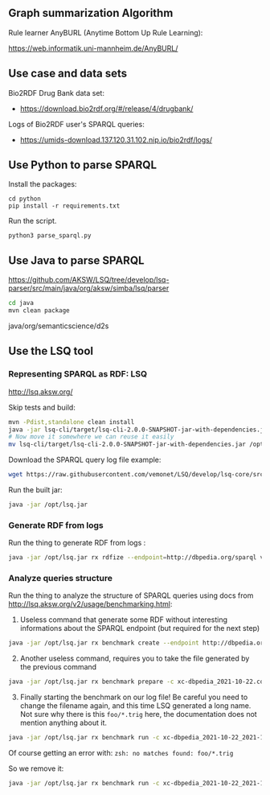 
## Graph summarization Algorithm

Rule learner AnyBURL (Anytime Bottom Up Rule Learning):

https://web.informatik.uni-mannheim.de/AnyBURL/

## Use case and data sets

Bio2RDF Drug Bank data set:

* https://download.bio2rdf.org/#/release/4/drugbank/

Logs of Bio2RDF user's SPARQL queries: 

* https://umids-download.137.120.31.102.nip.io/bio2rdf/logs/

## Use Python to parse SPARQL

Install the packages:

```
cd python
pip install -r requirements.txt
```

Run the script.

```
python3 parse_sparql.py 
```


## Use Java to parse SPARQL

https://github.com/AKSW/LSQ/tree/develop/lsq-parser/src/main/java/org/aksw/simba/lsq/parser

```bash
cd java
mvn clean package

```

java/org/semanticscience/d2s

## Use the LSQ tool

### Representing SPARQL as RDF: LSQ 

http://lsq.aksw.org/

Skip tests and build:

```bash
mvn -Pdist,standalone clean install
java -jar lsq-cli/target/lsq-cli-2.0.0-SNAPSHOT-jar-with-dependencies.jar
# Now move it somewhere we can reuse it easily
mv lsq-cli/target/lsq-cli-2.0.0-SNAPSHOT-jar-with-dependencies.jar /opt/lsq.jar
```

Download the SPARQL query log file example:

```bash
wget https://raw.githubusercontent.com/vemonet/LSQ/develop/lsq-core/src/test/resources/logs/virtuoso.dbpedia.log
```

Run the built jar:

```bash
java -jar /opt/lsq.jar
```


### Generate RDF from logs

Run the thing to generate RDF from logs :

```bash
java -jar /opt/lsq.jar rx rdfize --endpoint=http://dbpedia.org/sparql virtuoso.dbpedia.log 
```


### Analyze queries structure

Run the thing to analyze the structure of SPARQL queries using docs from http://lsq.aksw.org/v2/usage/benchmarking.html:

1. Useless command that generate some RDF without interesting informations about the SPARQL endpoint (but required for the next step)

```bash
java -jar /opt/lsq.jar rx benchmark create --endpoint http://dbpedia.org/sparql --dataset dbpedia
```

2. Another useless command, requires you to take the file generated by the previous command

```bash
java -jar /opt/lsq.jar rx benchmark prepare -c xc-dbpedia_2021-10-22.conf.ttl
```

3. Finally starting the benchmark on our log file! Be careful you need to change the filename again, and this time LSQ generated a long name. Not sure why there is this `foo/*.trig` here, the documentation does not mention anything about it.

```bash
java -jar /opt/lsq.jar rx benchmark run -c xc-dbpedia_2021-10-22_2021-10-22T12_26_40_828056Z.run.ttl virtuoso.dbpedia.log foo/*.trig
```

Of course getting an error with: `zsh: no matches found: foo/*.trig`

So we remove it:

```bash
java -jar /opt/lsq.jar rx benchmark run -c xc-dbpedia_2021-10-22_2021-10-22T12_26_40_828056Z.run.ttl virtuoso.dbpedia.log
```

